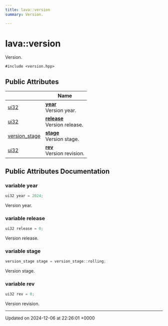 ```yaml
---
title: lava::version
summary: Version. 

---
```


# lava::version



Version. 


`#include <version.hpp>`

## Public Attributes

|                | Name           |
| -------------- | -------------- |
| [ui32](/_doxybook/Namespaces/namespacelava.md#using-ui32) | **[year](/_doxybook/Classes/structlava_1_1version.md#variable-year)** <br>Version year.  |
| [ui32](/_doxybook/Namespaces/namespacelava.md#using-ui32) | **[release](/_doxybook/Classes/structlava_1_1version.md#variable-release)** <br>Version release.  |
| [version_stage](/_doxybook/Namespaces/namespacelava.md#enum-version-stage) | **[stage](/_doxybook/Classes/structlava_1_1version.md#variable-stage)** <br>Version stage.  |
| [ui32](/_doxybook/Namespaces/namespacelava.md#using-ui32) | **[rev](/_doxybook/Classes/structlava_1_1version.md#variable-rev)** <br>Version revision.  |

## Public Attributes Documentation

### variable year

```cpp
ui32 year = 2024;
```

Version year. 

### variable release

```cpp
ui32 release = 0;
```

Version release. 

### variable stage

```cpp
version_stage stage = version_stage::rolling;
```

Version stage. 

### variable rev

```cpp
ui32 rev = 0;
```

Version revision. 

-------------------------------

Updated on 2024-12-06 at 22:26:01 +0000